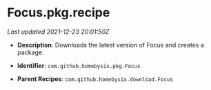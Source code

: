 # Focus.pkg.recipe

_Last updated 2021-12-23 20:01:50Z_

- **Description**: Downloads the latest version of Focus and creates a package.

- **Identifier**: `com.github.homebysix.pkg.Focus`

- **Parent Recipes**: `com.github.homebysix.download.Focus`
